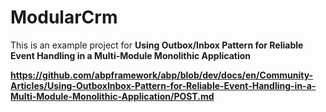 # ModularCrm

This is an example project for **Using Outbox/Inbox Pattern for Reliable Event Handling in a Multi-Module Monolithic Application**

**https://github.com/abpframework/abp/blob/dev/docs/en/Community-Articles/Using-OutboxInbox-Pattern-for-Reliable-Event-Handling-in-a-Multi-Module-Monolithic-Application/POST.md**
